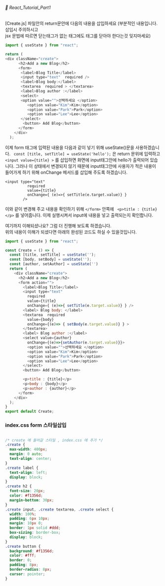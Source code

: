 ###### 🌵 React_Tutorial_Part1


[Create.js] 파일안의 return문안에 다음의 내용을 삽입하세요 (부분적인 내용입니다. 삽입시 주의하시고  
 jsx 문법에 따르면 닫는태그가 없는 태그에도 태그를 닫아야 한다는것 잊지마세요)

``` javascript
import { useState } from "react";

return (  
<div className="create">
      <h2>Add a new Blog</h2>
      <form>
       <label>Blog Title</label>
       <input type="text"  required />
       <label>Blog body:</label>
       <textarea  required > </textarea>
       <label>Blog author :</label>
       <select>
       <option value="">선택하세요 </option>
          <option value="Kim">Kim</option>
          <option value="Park">Park</option>
          <option value="Lee">Lee</option>
       </select>
        <button> Add Blog</button>
      </form>
    </div>
  );
``` 

이제  form 태그에 입력된 내용을 다음과 같이 넣기 위해   useState()문을 사용하겠습니다. 
```  const [title, setTitle] = useState('hello'); ``` 은 return 문위에 입력하고  ```
<input value={title} >``` 를 삽입하면 화면에 input태그안에 hello가 출력되어 있습니다. 그러나 이 상태에서 변경되지 않기 때문에 input태그안에 사용자가 적은 내용이 들어가게 하기 위해 onChange 메서드를 삽입해 주도록 하겠습니다.  
``` 
<input type="text" 
          required
          value={title}
          onChange={ (e)=>{ setTitle(e.target.value)} }
        />
```   
이와 같이 변경해 주고 내용을 확인하기 위해 ``` </form> ``` 안쪽에 
```  <p>title : {title}</p> ``` 를 넣어줍니다. 이제 실행시켜서 input에 내용을 넣고 출력되는지 확인합니다.    

여기까지 이해되셨나요? 그럼 더 진행해 보도록 하겠습니다.   
위의 내용이 이해가 되셨다면 아래의  완성된 코드도 하실 수 있을것입니다.  

``` javascript
import { useState } from "react";

const Create = () => {
  const [title, setTitle] = useState('');
  const [body, setBody] = useState('');
  const [author, setAuthor] = useState('')
  return (  
    <div className="create">
      <h2>Add a new Blog</h2>
      <form action="">
        <label>Blog Title</label>
        <input type="text" 
          required
          value={title}
          onChange={ (e)=>{ setTitle(e.target.value)} } />
        <label> Blog body: </label>
        <textarea  required 
          value={body}
          onChange={(e)=> { setBody(e.target.value)} } >
        </textarea>
        <label> Blog author :</label>
        <select value={author} 
          onChange={(e)=>{setAuthor(e.target.value)}}>
          <option value="">선택하세요 </option>
          <option value="Kim">Kim</option>
          <option value="Park">Park</option>
          <option value="Lee">Lee</option>
        </select>
        <button> Add Blog</button>

        <p>title : {title}</p>
        <p>body : {body}</p>
        <p>author : {author}</p>
      </form>
    </div>
  );
}
export default Create;

```
###  index.css form 스타일삽입
```CSS

/* create 에 들어갈 스타일 , index.css 에 추가 */
.create {
  max-width: 400px;
  margin: 0 auto;
  text-align: center;
}
.create label {
  text-align: left;
  display: block;
}
.create h2 {
  font-size: 20px;
  color: #f1356d;
  margin-bottom: 30px;
}
.create input, .create textarea, .create select {
  width: 100%;
  padding: 6px 10px;
  margin: 10px 0;
  border: 1px solid #ddd;
  box-sizing: border-box;
  display: block;
}
.create button {
  background: #f1356d;
  color: #fff;
  border: 0;
  padding: 8px;
  border-radius: 8px;
  cursor: pointer;
}

```





